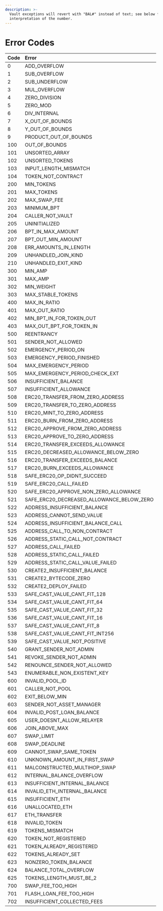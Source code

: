 ```yaml
---
description: >-
  Vault exceptions will revert with "BAL#" instead of text; see below for the
  interpretation of the number.
---
```


# Error Codes

| Code | Error |
| :--- | :--- |
| 0 | ADD\_OVERFLOW |
| 1 | SUB\_OVERFLOW |
| 2 | SUB\_UNDERFLOW |
| 3 | MUL\_OVERFLOW |
| 4 | ZERO\_DIVISION |
| 5 | ZERO\_MOD |
| 6 | DIV\_INTERNAL |
| 7 | X\_OUT\_OF\_BOUNDS |
| 8 | Y\_OUT\_OF\_BOUNDS |
| 9 | PRODUCT\_OUT\_OF\_BOUNDS |
| 100 | OUT\_OF\_BOUNDS |
| 101 | UNSORTED\_ARRAY |
| 102 | UNSORTED\_TOKENS |
| 103 | INPUT\_LENGTH\_MISMATCH |
| 104 | TOKEN\_NOT\_CONTRACT |
| 200 | MIN\_TOKENS |
| 201 | MAX\_TOKENS |
| 202 | MAX\_SWAP\_FEE |
| 203 | MINIMUM\_BPT |
| 204 | CALLER\_NOT\_VAULT |
| 205 | UNINITIALIZED |
| 206 | BPT\_IN\_MAX\_AMOUNT |
| 207 | BPT\_OUT\_MIN\_AMOUNT |
| 208 | ERR\_AMOUNTS\_IN\_LENGTH |
| 209 | UNHANDLED\_JOIN\_KIND |
| 210 | UNHANDLED\_EXIT\_KIND |
| 300 | MIN\_AMP |
| 301 | MAX\_AMP |
| 302 | MIN\_WEIGHT |
| 303 | MAX\_STABLE\_TOKENS |
| 400 | MAX\_IN\_RATIO |
| 401 | MAX\_OUT\_RATIO |
| 402 | MIN\_BPT\_IN\_FOR\_TOKEN\_OUT |
| 403 | MAX\_OUT\_BPT\_FOR\_TOKEN\_IN |
| 500 | REENTRANCY |
| 501 | SENDER\_NOT\_ALLOWED |
| 502 | EMERGENCY\_PERIOD\_ON |
| 503 | EMERGENCY\_PERIOD\_FINISHED |
| 504 | MAX\_EMERGENCY\_PERIOD |
| 505 | MAX\_EMERGENCY\_PERIOD\_CHECK\_EXT |
| 506 | INSUFFICIENT\_BALANCE |
| 507 | INSUFFICIENT\_ALLOWANCE |
| 508 | ERC20\_TRANSFER\_FROM\_ZERO\_ADDRESS |
| 509 | ERC20\_TRANSFER\_TO\_ZERO\_ADDRESS |
| 510 | ERC20\_MINT\_TO\_ZERO\_ADDRESS |
| 511 | ERC20\_BURN\_FROM\_ZERO\_ADDRESS |
| 512 | ERC20\_APPROVE\_FROM\_ZERO\_ADDRESS |
| 513 | ERC20\_APPROVE\_TO\_ZERO\_ADDRESS |
| 514 | ERC20\_TRANSFER\_EXCEEDS\_ALLOWANCE |
| 515 | ERC20\_DECREASED\_ALLOWANCE\_BELOW\_ZERO |
| 516 | ERC20\_TRANSFER\_EXCEEDS\_BALANCE |
| 517 | ERC20\_BURN\_EXCEEDS\_ALLOWANCE |
| 518 | SAFE\_ERC20\_OP\_DIDNT\_SUCCEED |
| 519 | SAFE\_ERC20\_CALL\_FAILED |
| 520 | SAFE\_ERC20\_APPROVE\_NON\_ZERO\_ALLOWANCE |
| 521 | SAFE\_ERC20\_DECREASED\_ALLOWANCE\_BELOW\_ZERO |
| 522 | ADDRESS\_INSUFFICIENT\_BALANCE |
| 523 | ADDRESS\_CANNOT\_SEND\_VALUE |
| 524 | ADDRESS\_INSUFFICIENT\_BALANCE\_CALL |
| 525 | ADDRESS\_CALL\_TO\_NON\_CONTRACT |
| 526 | ADDRESS\_STATIC\_CALL\_NOT\_CONTRACT |
| 527 | ADDRESS\_CALL\_FAILED |
| 528 | ADDRESS\_STATIC\_CALL\_FAILED |
| 529 | ADDRESS\_STATIC\_CALL\_VALUE\_FAILED |
| 530 | CREATE2\_INSUFFICIENT\_BALANCE |
| 531 | CREATE2\_BYTECODE\_ZERO |
| 532 | CREATE2\_DEPLOY\_FAILED |
| 533 | SAFE\_CAST\_VALUE\_CANT\_FIT\_128 |
| 534 | SAFE\_CAST\_VALUE\_CANT\_FIT\_64 |
| 535 | SAFE\_CAST\_VALUE\_CANT\_FIT\_32 |
| 536 | SAFE\_CAST\_VALUE\_CANT\_FIT\_16 |
| 537 | SAFE\_CAST\_VALUE\_CANT\_FIT\_8 |
| 538 | SAFE\_CAST\_VALUE\_CANT\_FIT\_INT256 |
| 539 | SAFE\_CAST\_VALUE\_NOT\_POSITIVE |
| 540 | GRANT\_SENDER\_NOT\_ADMIN |
| 541 | REVOKE\_SENDER\_NOT\_ADMIN |
| 542 | RENOUNCE\_SENDER\_NOT\_ALLOWED |
| 543 | ENUMERABLE\_NON\_EXISTENT\_KEY |
| 600 | INVALID\_POOL\_ID |
| 601 | CALLER\_NOT\_POOL |
| 602 | EXIT\_BELOW\_MIN |
| 603 | SENDER\_NOT\_ASSET\_MANAGER |
| 604 | INVALID\_POST\_LOAN\_BALANCE |
| 605 | USER\_DOESNT\_ALLOW\_RELAYER |
| 606 | JOIN\_ABOVE\_MAX |
| 607 | SWAP\_LIMIT |
| 608 | SWAP\_DEADLINE |
| 609 | CANNOT\_SWAP\_SAME\_TOKEN |
| 610 | UNKNOWN\_AMOUNT\_IN\_FIRST\_SWAP |
| 611 | MALCONSTRUCTED\_MULTIHOP\_SWAP |
| 612 | INTERNAL\_BALANCE\_OVERFLOW |
| 613 | INSUFFICIENT\_INTERNAL\_BALANCE |
| 614 | INVALID\_ETH\_INTERNAL\_BALANCE |
| 615 | INSUFFICIENT\_ETH |
| 616 | UNALLOCATED\_ETH |
| 617 | ETH\_TRANSFER |
| 618 | INVALID\_TOKEN |
| 619 | TOKENS\_MISMATCH |
| 620 | TOKEN\_NOT\_REGISTERED |
| 621 | TOKEN\_ALREADY\_REGISTERED |
| 622 | TOKENS\_ALREADY\_SET |
| 623 | NONZERO\_TOKEN\_BALANCE |
| 624 | BALANCE\_TOTAL\_OVERFLOW |
| 625 | TOKENS\_LENGTH\_MUST\_BE\_2 |
| 700 | SWAP\_FEE\_TOO\_HIGH |
| 701 | FLASH\_LOAN\_FEE\_TOO\_HIGH |
| 702 | INSUFFICIENT\_COLLECTED\_FEES |

